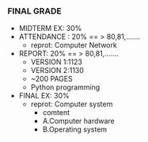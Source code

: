 ### FINAL GRADE
- MIDTERM EX: 30%
- ATTENDANCE : 20%  == > 80,81,.......
  - reprot: Computer Network 
- REPORT:  20%  == > 80,81,.......
  - VERSION 1:1123
  - VERSION 2:1130
  - ~200 PAGES 
  - Python programming
- FINAL EX: 30% 
  - reprot: Computer system
    - comtent
    - A.Computer hardware
    - B.Operating system  
